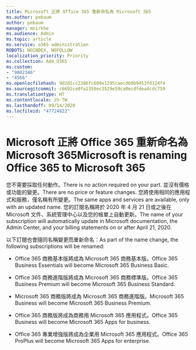 ```yaml
---
title: Microsoft 正將 Office 365 重新命名為 Microsoft 365
ms.author: pebaum
author: pebaum
manager: mnirkhe
ms.audience: Admin
ms.topic: article
ms.service: o365-administration
ROBOTS: NOINDEX, NOFOLLOW
localization_priority: Priority
ms.collection: Adm_O365
ms.custom:
- "9002346"
- "4566"
ms.openlocfilehash: 9d201cc2286fc609e1295caecd60b9453fd124f4
ms.sourcegitcommit: c6692ce0fa1358ec3529e59ca0ecdfdea4cdc759
ms.translationtype: HT
ms.contentlocale: zh-TW
ms.lasthandoff: 09/14/2020
ms.locfileid: "47724822"
---
```

# <a name="microsoft-is-renaming-office-365-to-microsoft-365"></a><span data-ttu-id="ad751-102">Microsoft 正將 Office 365 重新命名為 Microsoft 365</span><span class="sxs-lookup"><span data-stu-id="ad751-102">Microsoft is renaming Office 365 to Microsoft 365</span></span>

<span data-ttu-id="ad751-103">您不需要採取任何動作。</span><span class="sxs-lookup"><span data-stu-id="ad751-103">There is no action required on your part.</span></span> <span data-ttu-id="ad751-104">並沒有價格或功能的變更。</span><span class="sxs-lookup"><span data-stu-id="ad751-104">There are no price or feature changes.</span></span> <span data-ttu-id="ad751-105">您將使用相同的應用程式和服務，僅名稱有所變更。</span><span class="sxs-lookup"><span data-stu-id="ad751-105">The same apps and services are available, only with an updated name.</span></span> <span data-ttu-id="ad751-106">您的訂閱名稱將於 2020 年 4 月 21 日或之後在 Microsoft 文件、系統管理中心以及您的帳單上自動更新。</span><span class="sxs-lookup"><span data-stu-id="ad751-106">The name of your subscription will automatically update in Microsoft documentation, the Admin Center, and your billing statements on or after April 21, 2020.</span></span>

<span data-ttu-id="ad751-107">以下訂閱也會隨同名稱變更而重新命名：</span><span class="sxs-lookup"><span data-stu-id="ad751-107">As part of the name change, the following subscriptions will be renamed:</span></span>

- <span data-ttu-id="ad751-108">Office 365 商務基本版將成為 Microsoft 365 商務基本版。</span><span class="sxs-lookup"><span data-stu-id="ad751-108">Office 365 Business Essentials will become Microsoft 365 Business Basic.</span></span>

- <span data-ttu-id="ad751-109">Office 365 商務進階版將成為 Microsoft 365 商務標準版。</span><span class="sxs-lookup"><span data-stu-id="ad751-109">Office 365 Business Premium will become Microsoft 365 Business Standard.</span></span>

- <span data-ttu-id="ad751-110">Microsoft 365 商務版將成為 Microsoft 365 商務進階版。</span><span class="sxs-lookup"><span data-stu-id="ad751-110">Microsoft 365 Business will become Microsoft 365 Business Premium.</span></span>

- <span data-ttu-id="ad751-111">Office 365 商務版將成為商務用 Microsoft 365 應用程式。</span><span class="sxs-lookup"><span data-stu-id="ad751-111">Office 365 Business will become Microsoft 365 Apps for business.</span></span>

- <span data-ttu-id="ad751-112">Office 365 專業增強版將成為企業用 Microsoft 365 應用程式。</span><span class="sxs-lookup"><span data-stu-id="ad751-112">Office 365 ProPlus will become Microsoft 365 Apps for enterprise.</span></span>
